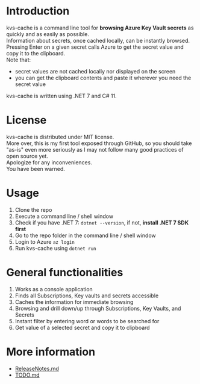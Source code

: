 # Introduction

kvs-cache is a command line tool for **browsing Azure Key Vault secrets** as quickly and as easily as possible.  
Information about secrets, once cached locally, can be instantly browsed.  
Pressing Enter on a given secret calls Azure to get the secret value and copy it to the clipboard.  
Note that:
- secret values are not cached locally nor displayed on the screen
- you can get the clipboard contents and paste it wherever you need the secret value

kvs-cache is written using .NET 7 and C# 11.  

# License

kvs-cache is distributed under MIT license.  
More over, this is my first tool exposed through GitHub, so you should take "as-is" even more seriously as I may not follow many good practices of open source yet.  
Apologize for any inconveniences.    
You have been warned.  

# Usage

1. Clone the repo
1. Execute a command line / shell window
1. Check if you have .NET 7: `dotnet --version`, if not, **install .NET 7 SDK first**
1. Go to the repo folder in the command line / shell window
1. Login to Azure `az login`
1. Run kvs-cache using `dotnet run`

# General functionalities

1. Works as a console application
1. Finds all Subscriptions, Key vaults and secrets accessible
1. Caches the information for immediate browsing
1. Browsing and drill down/up through Subscriptions, Key Vaults, and Secrets
1. Instant filter by entering word or words to be searched for
1. Get value of a selected secret and copy it to clipboard

# More information

- [ReleaseNotes.md](ReleaseNotes.md)
- [TODO.md](TODO.md)
